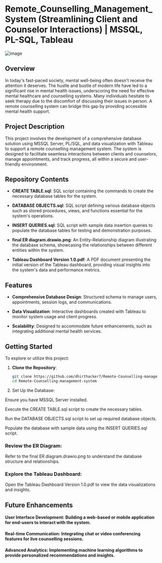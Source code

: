 # Remote_Counselling_Management_System (Streamlining Client and Counselor Interactions) | MSSQL, PL-SQL, Tableau  

![image](https://github.com/dhirthacker7/Remote-Counselling-management-system/assets/46825149/f9128e4f-afa2-43d0-8e6d-fe52f0208832)

## Overview

In today's fast-paced society, mental well-being often doesn't receive the attention it deserves. The hustle and bustle of modern life have led to a significant rise in mental health issues, underscoring the need for effective mental healthcare and counselling systems. Many individuals hesitate to seek therapy due to the discomfort of discussing their issues in person. A remote counselling system can bridge this gap by providing accessible mental health support.

## Project Description

This project involves the development of a comprehensive database solution using MSSQL Server, PL/SQL, and data visualization with Tableau to support a remote counselling management system. The system is designed to facilitate seamless interactions between clients and counselors, manage appointments, and track progress, all within a secure and user-friendly environment.

## Repository Contents

- **CREATE TABLE.sql**: SQL script containing the commands to create the necessary database tables for the system.

- **DATABASE OBJECTS.sql**: SQL script defining various database objects such as stored procedures, views, and functions essential for the system's operations.

- **INSERT QUERIES.sql**: SQL script with sample data insertion queries to populate the database tables for testing and demonstration purposes.

- **final ER diagram.drawio.png**: An Entity-Relationship diagram illustrating the database schema, showcasing the relationships between different entities within the system.

- **Tableau Dashboard Version 1.0.pdf**: A PDF document presenting the initial version of the Tableau dashboard, providing visual insights into the system's data and performance metrics.

## Features

- **Comprehensive Database Design**: Structured schema to manage users, appointments, session logs, and communications.

- **Data Visualization**: Interactive dashboards created with Tableau to monitor system usage and client progress.

- **Scalability**: Designed to accommodate future enhancements, such as integrating additional mental health services.

## Getting Started

To explore or utilize this project:

1. **Clone the Repository**:
   ```bash
   git clone https://github.com/dhirthacker7/Remote-Counselling-management-system.git
   cd Remote-Counselling-management-system
   ```

2. Set Up the Database:

Ensure you have MSSQL Server installed.

Execute the CREATE TABLE.sql script to create the necessary tables.

Run the DATABASE OBJECTS.sql script to set up required database objects.

Populate the database with sample data using the INSERT QUERIES.sql script.

### Review the ER Diagram:

Refer to the final ER diagram.drawio.png to understand the database structure and relationships.

### Explore the Tableau Dashboard:

Open the Tableau Dashboard Version 1.0.pdf to view the data visualizations and insights.


## Future Enhancements
#### User Interface Development: Building a web-based or mobile application for end-users to interact with the system.
#### Real-time Communication: Integrating chat or video conferencing features for live counselling sessions.
#### Advanced Analytics: Implementing machine learning algorithms to provide personalized recommendations and insights.
